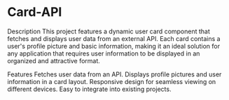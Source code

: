 # Card-API
Description
This project features a dynamic user card component that fetches and displays user data from an external API. Each card contains a user's profile picture and basic information, making it an ideal solution for any application that requires user information to be displayed in an organized and attractive format.

Features
Fetches user data from an API.
Displays profile pictures and user information in a card layout.
Responsive design for seamless viewing on different devices.
Easy to integrate into existing projects.

